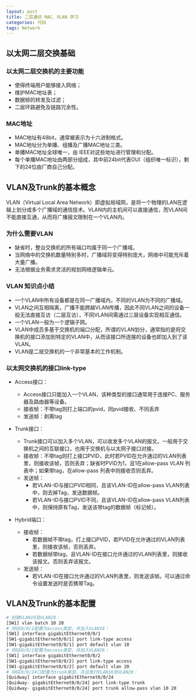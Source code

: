 ```yaml
---
layout: post
title: 二层通讯 MAC、VLAN 学习
categories: 代码
tags: Network
---
```

## 以太网二层交换基础
### 以太网二层交换机的主要功能

* 使得终端用户能够接入网络；
* 维护MAC地址表；
* 数据帧的转发及过滤；
* 二层环路避免及链路冗余性。

### MAC地址

* MAC地址有48bit，通常被表示为十六进制格式。
* MAC地址分为单播、组播及广播MAC地址三类。
* 单播MAC地址全球唯一，由 IEEE对这些地址进行管理和分配。
* 每个单播MAC地址由两部分组成，其中前24bit代表OUI（组织唯一标识），剩下的24位由厂商自己分配。

## VLAN及Trunk的基本概念
VLAN（Virtual Local Area Network）即虚拟局域网，是将一个物理的LAN在逻辑上划分成多个广播域的通信技术。VLAN内的主机间可以直接通信，而VLAN间不能直接互通，从而将广播报文限制在一个VLAN内。


### 为什么需要VLAN
* 缺省时，整台交换机的所有端口均属于同一个广播域。
* 当网络中的交换机数量特别多时，广播域将变得特别庞大，网络中可能充斥着大量广播。
* 无法根据业务需求灵活的规划网络逻辑单元。

### VLAN 知识点小结
*  一个VLAN中所有设备都是在同一广播域内，不同的VLAN为不同的广播域。
* VLAN之间互相隔离，广播不能跨越VLAN传播，因此不同VLAN之间的设备一般无法直接互访（二层互访），不同VLAN间需通过三层设备实现相互通信。
* 一个VLAN一般为一个逻辑子网。
* VLAN中成员多基于交换机的端口分配，所谓的VLAN划分，通常指的是将交换机的接口添加到特定的VLAN中，从而该接口所连接的设备也即加入到了该VLAN。
* VLAN是二层交换机的一个非常基本的工作机制。


### 以太网交换机的接口link-type
* Access接口：
  * Access接口只能加入一个VLAN，该种类型的接口通常用于连接PC、服务器及路由器等设备。
  * 接收帧：不带tag则打上端口的pvid，同pvid接收、不同丢弃
  * 发送帧：剥离tag
* Trunk接口：
  * Trunk接口可以加入多个VLAN，可以收发多个VLAN的报文。一般用于交换机之间的互联接口，也用于交换机与以太网子接口对接。
  * 接收帧：不带tag则打上接口PVID，此时若PVID在允许通过的VLAN列表里，则接收该帧，否则丢弃；缺省时PVID为1，且1在allow-pass VLAN 列表中；如果带tag，在allow-pass 列表中则接收否则丢弃。
  * 发送帧：
    * 若VLAN-ID与接口PVID相同，且该VLAN-ID在allow-pass VLAN列表中，则去掉Tag，发送数据帧。
    * 若VLAN-ID与接口PVID不同，且该VLAN-ID在allow-pass VLAN列表中，则保持原有Tag，发送该带tag的数据帧（标记帧）。

* Hybrid端口：
  * 接收帧：
    * 若数据帧不带tag，打上接口PVID，若PVID在允许通过的VLAN列表里，则接收该帧，否则丢弃。
    * 若数据帧带tag，且VLAN-ID在接口允许通过的VLAN列表里，则接收该报文。否则丢弃该报文。
  * 发送帧：
    * 若VLAN-ID在接口允许通过的VLAN列表里，则发送该帧。可以通过命令设置发送时是否携带Tag。

## VLAN及Trunk的基本配置
```bash
# 创建VLAN10及VLAN20：
[SW1] vlan batch 10 20
# 将GE0/0/1配置为access类型，并加入VLAN10：
[SW1] interface gigabitEthernet0/0/1
[SW1-gigabitEthernet0/0/1] port link-type access
[SW1-gigabitEthernet0/0/1] port default vlan 10
# 将GE0/0/2配置为access类型，并加入VLAN20：
[SW1] interface gigabitEthernet0/0/2
[SW1-gigabitEthernet0/0/2] port link-type access
[SW1-gigabitEthernet0/0/2] port default vlan 20
# 将GE0/0/24口配置为trunk类型，并且放行VLAN10及VLAN20：
[Quidway] interface gigabitEthernet0/0/24
[Quidway- gigabitEthernet0/0/24] port link-type trunk
[Quidway- gigabitEthernet0/0/24] port trunk allow-pass vlan 10 20
```
